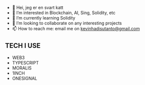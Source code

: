 - 👋 Hei, jeg er en svart katt
- 👀 I’m interested in Blockchain, AI, Sing, Solidity, etc
- 🌱 I’m currently learning Solidity
- 💞️ I’m looking to collaborate on any interesting projects
- 📫 How to reach me: email me on kevinhadisutanto@gmail.com

## TECH I USE

- WEB3
- TYPESCRIPT
- MORALIS
- 1INCH
- ONESIGNAL

<!---
KevinH2810/KevinH2810 is a ✨ special ✨ repository because its `README.md` (this file) appears on your GitHub profile.
You can click the Preview link to take a look at your changes.
--->
